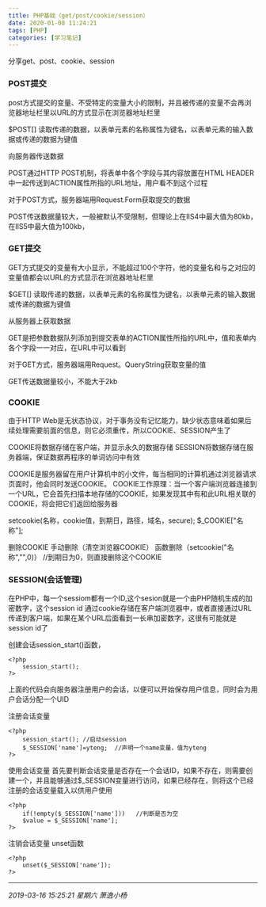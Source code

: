 ```yaml
---
title: PHP基础（get/post/cookie/session）
date: 2020-01-08 11:24:21
tags: [PHP]
categories: [学习笔记]
---
```


 分享get、post、cookie、session

<!--more-->



### POST提交
post方式提交的变量、不受特定的变量大小的限制，并且被传递的变量不会再浏览器地址栏里以URL的方式显示在浏览器地址栏里

$POST[] 读取传递的数据，以表单元素的名称属性为键名，以表单元素的输入数据或传递的数据为键值

向服务器传送数据

POST通过HTTP POST机制，将表单中各个字段与其内容放置在HTML HEADER中一起传送到ACTION属性所指的URL地址，用户看不到这个过程

对于POST方式，服务器端用Request.Form获取提交的数据

POST传送数据量较大，一般被默认不受限制，但理论上在IIS4中最大值为80kb，在IIS5中最大值为100kb，



### GET提交

GET方式提交的变量有大小显示，不能超过100个字符，他的变量名和与之对应的变量值都会以URL的方式显示在浏览器地址栏里

$GET[] 读取传递的数据，以表单元素的名称属性为键名，以表单元素的输入数据或传递的数据为键值

从服务器上获取数据

GET是把参数数据队列添加到提交表单的ACTION属性所指的URL中，值和表单内各个字段一一对应，在URL中可以看到

对于GET方式，服务器端用Request。QueryString获取变量的值

GET传送数据量较小，不能大于2kb



### COOKIE

由于HTTP Web是无状态协议，对于事务没有记忆能力，缺少状态意味着如果后续处理需要前面的信息，则它必须重传，所以COOKIE、SESSION产生了

COOKIE将数据存储在客户端，并显示永久的数据存储
SESSION将数据存储在服务器端，保证数据再程序的单词访问中有效

COOKIE是服务器留在用户计算机中的小文件，每当相同的计算机通过浏览器请求页面时，他会同时发送COOKIE。
COOKIE工作原理：当一个客户端浏览器连接到一个URL，它会首先扫描本地存储的COOKIE，如果发现其中有和此URL相关联的COOKIE，将会把它们返回给服务器

setcookie(名称，cookie值，到期日，路径，域名，secure);
$_COOKIE["名称"];

删除COOKIE
手动删除（清空浏览器COOKIE）
函数删除（setcookie("名称","",0)）  //到期日为0，则直接删除这个COOKIE



### SESSION(会话管理)

在PHP中，每一个sessiom都有一个ID,这个sesion就是一个由PHP随机生成的加密数字，这个session id 通过cookie存储在客户端浏览器中，或者直接通过URL传递到客户端，如果在某个URL后面看到一长串加密数字，这很有可能就是session id了

创建会话session_start()函数，

```
<?php
	session_start();
?>
```
上面的代码会向服务器注册用户的会话，以便可以开始保存用户信息，同时会为用户会话分配一个UID

注册会话变量

```
<?php
	session_start(); //启动session
	$_SESSION['name']=yteng;  //声明一个name变量，值为yteng
?>
```

使用会话变量
首先要判断会话变量是否存在一个会话ID，如果不存在，则需要创建一个，并且能够通过$_SESSION变量进行访问，如果已经存在，则将这个已经注册的会话变量载入以供用户使用


```
<?php
	if(!empty($_SESSION['name']))   //判断是否为空
	$value = $_SESSION['name']; 
?>
```

注销会话变量
unset函数

```
<?php
	unset($_SESSION['name']); 
?>
```



------------

*2019-03-16 15:25:21 星期六
萧逸小杨*